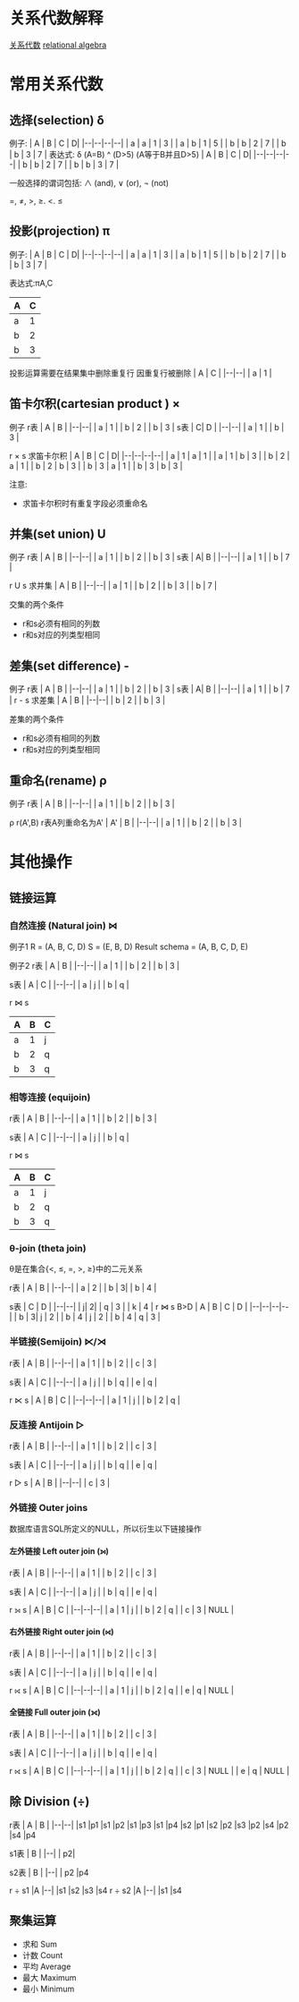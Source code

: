 <!--推荐阅读[《数据库查询优化器的艺术》](https://item.jd.com/11389754.html)-->


# 关系代数解释
[关系代数](https://zh.wikipedia.org/wiki/%E5%85%B3%E7%B3%BB%E4%BB%A3%E6%95%B0_%28%E6%95%B0%E6%8D%AE%E5%BA%93%29)
[relational algebra](https://en.wikipedia.org/wiki/Relational_algebra)

# 常用关系代数

## 选择(selection) δ
例子:
| A | B  | C | D|
|--|--|--|--|
| a | a | 1 | 3 |
| a | b | 1 | 5 |
| b | b | 2 | 7 |
| b | b | 3 | 7 |
表达式: δ (A=B) ^ (D>5) (A等于B并且D>5)
| A | B  | C | D|
|--|--|--|--|
| b | b | 2 | 7 |
| b | b | 3 | 7 |

一般选择的谓词包括:
 ∧ (and), ∨ (or), ¬ (not)
 
 =, ≠, >, ≥. <. ≤
## 投影(projection) π
例子:
| A | B  | C | D|
|--|--|--|--|
| a | a | 1 | 3 |
| a | b | 1 | 5 |
| b | b | 2 | 7 |
| b | b | 3 | 7 |

表达式:πA,C

| A | C |
|--|--|
| a | 1 |
| b | 2 |
| b | 3 |

投影运算需要在结果集中删除重复行
因重复行被删除
| A | C |
|--|--|
| a | 1 |

## 笛卡尔积(cartesian product ) ×
例子
r表
| A | B |
|--|--|
| a | 1 |
| b | 2 |
| b | 3 |
s表
| C| D |
|--|--|
| a | 1 |
| b | 3 |

r × s 求笛卡尔积
| A | B  | C | D|
|--|--|--|--|
| a | 1 | a | 1 |
| a | 1 | b | 3 |
| b | 2 | a | 1 |
| b | 2 | b | 3 |
| b | 3 | a | 1 |
| b | 3 | b | 3 |

注意:
* 求笛卡尔积时有重复字段必须重命名


## 并集(set union) U
例子
r表
| A | B |
|--|--|
| a | 1 |
| b | 2 |
| b | 3 |
s表
| A| B |
|--|--|
| a | 1 |
| b | 7 |

r U s 求并集
| A | B |
|--|--|
| a | 1 |
| b | 2 |
| b | 3 |
| b | 7 |

交集的两个条件
* r和s必须有相同的列数
* r和s对应的列类型相同
## 差集(set difference) -
例子
r表
| A | B |
|--|--|
| a | 1 |
| b | 2 |
| b | 3 |
s表
| A| B |
|--|--|
| a | 1 |
| b | 7 |
r - s 求差集
| A | B |
|--|--|
| b | 2 |
| b | 3 |

差集的两个条件
* r和s必须有相同的列数
* r和s对应的列类型相同
## 重命名(rename) ρ
例子
r表
| A | B |
|--|--|
| a | 1 |
| b | 2 |
| b | 3 |

 ρ r(A',B)  r表A列重命名为A'
 | A' | B |
|--|--|
| a | 1 |
| b | 2 |
| b | 3 |
#  其他操作
## 链接运算
### 自然连接 (Natural join) ⋈
例子1
R = (A, B, C, D)
S = (E, B, D)
Result schema = (A, B, C, D, E)

例子2
r表
| A | B |
|--|--|
| a | 1 |
| b | 2 |
| b | 3 |

s表
| A | C |
|--|--|
| a | j |
| b | q |

r ⋈ s

| A | B | C |
|--|--|--|
| a | 1 | j |
| b | 2 | q |
| b | 3 | q |

### 相等连接 (equijoin)
r表
| A | B |
|--|--|
| a | 1 |
| b | 2 |
| b | 3 |

s表
| A | C |
|--|--|
| a | j |
| b | q |

r ⋈ s

| A | B | C |
|--|--|--|
| a | 1 | j |
| b | 2 | q |
| b | 3 | q |
### θ-join (theta join)
θ是在集合{<, ≤, =, >, ≥}中的二元关系

r表
| A | B |
|--|--|
| a | 2 |
| b |  3|
| b | 4 |

s表
| C | D |
|--|--|
| j|  2|
| q | 3 |
| k | 4 |
r ⋈ s B>D
| A | B | C | D |
|--|--|--|--|
| b |  3| j | 2 |
| b | 4 | j | 2 |
| b | 4 | q | 3 |
### 半链接(Semijoin) ⋉/⋊
r表
| A | B |
|--|--|
| a | 1 |
| b | 2 |
| c | 3 |

s表
| A | C |
|--|--|
| a | j |
| b | q |
| e | q |

r ⋉ s
| A | B | C |
|--|--|--|
| a | 1 | j |
| b | 2 | q |



### 反连接 Antijoin ▷
r表
| A | B |
|--|--|
| a | 1 |
| b | 2 |
| c | 3 |

s表
| A | C |
|--|--|
| a | j |
| b | q |
| e | q |

r ▷ s 
| A | B |
|--|--|
| c | 3 |

### 外链接 Outer joins
数据库语言SQL所定义的NULL，所以衍生以下链接操作

#### 左外链接 Left outer join (⟕)
r表
| A | B |
|--|--|
| a | 1 |
| b | 2 |
| c | 3 |

s表
| A | C |
|--|--|
| a | j |
| b | q |
| e | q |

r ⟕ s
| A | B | C |
|--|--|--|
| a | 1 | j |
| b | 2 | q |
| c | 3 | NULL |

#### 右外链接 Right outer join (⟖)
r表
| A | B |
|--|--|
| a | 1 |
| b | 2 |
| c | 3 |

s表
| A | C |
|--|--|
| a | j |
| b | q |
| e | q |

r ⟖ s
| A | B | C |
|--|--|--|
| a | 1 | j |
| b | 2 | q |
| e | q | NULL |
#### 全链接 Full outer join (⟗)
r表
| A | B |
|--|--|
| a | 1 |
| b | 2 |
| c | 3 |

s表
| A | C |
|--|--|
| a | j |
| b | q |
| e | q |

r ⟖ s
| A | B | C |
|--|--|--|
| a | 1 | j |
| b | 2 | q |
| c | 3 | NULL |
| e | q | NULL |

## 除 Division (÷)

r表
| A | B |
|--|--|
|s1 |p1
|s1 |p2
|s1 |p3
|s1 |p4
|s2 |p1
|s2 |p2
|s3 |p2
|s4 |p2
|s4 |p4

s1表
| B |
|--|
| p2|

s2表
| B |
|--|
| p2
|p4

r ÷ s1
|A
|--|
|s1
|s2
|s3
|s4
r ÷ s2
|A
|--|
|s1
|s4
## 聚集运算
* 求和 Sum
* 计数 Count
* 平均 Average
* 最大 Maximum
* 最小 Minimum


